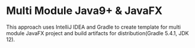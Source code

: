 # Multi Module Java9+ & JavaFX
This approach uses IntelliJ IDEA and Gradle to create template for multi module JavaFX project and build artifacts for distribution(Gradle 5.4.1, JDK 12).

